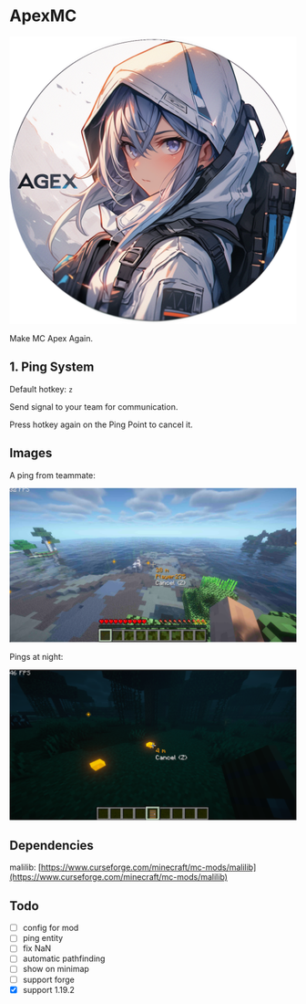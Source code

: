 # ApexMC

![icon](./src/main/resources/assets/apex_mc/icon.png)

Make MC Apex Again.

## 1. Ping System

Default hotkey: `z`

Send signal to your team for communication.

Press hotkey again on the Ping Point to cancel it.

## Images

A ping from teammate:

![pingFromTeammate](images/pingFromTeammate.png)

Pings at night:

![pingAtNight](images/pingAtNight.png)

## Dependencies

malilib: [https://www.curseforge.com/minecraft/mc-mods/malilib](https://www.curseforge.com/minecraft/mc-mods/malilib)

## Todo

- [ ] config for mod
- [ ] ping entity
- [ ] fix NaN
- [ ] automatic pathfinding
- [ ] show on minimap
- [ ] support forge
- [x] support 1.19.2
